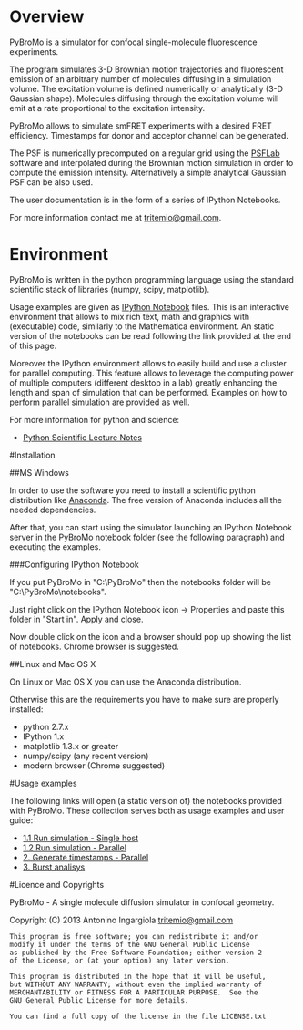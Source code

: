 Overview
=======

PyBroMo is a simulator for confocal single-molecule fluorescence experiments.

The program simulates 3-D Brownian motion trajectories and fluorescent
emission of an arbitrary number of molecules diffusing in a simulation volume. 
The excitation volume is defined numerically or analytically (3-D Gaussian 
shape). Molecules diffusing through the excitation volume will emit at a rate
proportional to the excitation intensity.

PyBroMo allows to simulate smFRET experiments with a desired FRET efficiency.
Timestamps for donor and acceptor channel can be generated.

The PSF is numerically precomputed on a regular grid using the 
[PSFLab](http://onemolecule.chem.uwm.edu/software) software and interpolated 
during the Brownian motion simulation in order to compute the emission 
intensity. Alternatively a simple analytical Gaussian PSF can be also used.

The user documentation is in the form of a series of IPython Notebooks.

For more information contact me at tritemio@gmail.com.

Environment
==========

PyBroMo is written in the python programming language using the standard 
scientific stack of libraries (numpy, scipy, matplotlib).

Usage examples are given as 
[IPython Notebook](http://ipython.org/notebook.html) files. This is an 
interactive environment that allows to mix rich text, math and graphics with 
(executable) code, similarly to the Mathematica environment. An static version
of the notebooks can be read following the link provided at the end of this
 page.

Moreover the IPython environment allows to easily build and use a cluster 
for parallel computing. This feature allows to leverage the computing power
of multiple computers (different desktop in a lab) greatly enhancing
the length and span of simulation that can be performed. Examples on how to
perform parallel simulation are provided as well.

For more information for python and science:

* [Python Scientific Lecture Notes](http://scipy-lectures.github.io/)


#Installation


##MS Windows

In order to use the software you need to install a scientific python
distribution like [Anaconda](https://store.continuum.io/cshop/anaconda/).
The free version of Anaconda includes all the needed dependencies.
 
After that, you can start using the simulator
launching an IPython Notebook server in the PyBroMo notebook folder
(see the following paragraph) and executing the examples.

###Configuring IPython Notebook

If you put PyBroMo in "C:\PyBroMo" then the notebooks folder will be 
"C:\PyBroMo\notebooks".

Just right click on the IPython Notebook icon -> Properties and paste 
this folder in "Start in". Apply and close.

Now double click on the icon and a browser should pop up showing the list
of notebooks. Chrome browser is suggested.

##Linux and Mac OS X

On Linux or Mac OS X you can use the Anaconda distribution.

Otherwise this are the requirements you have to make sure are properly 
installed:

 - python 2.7.x
 - IPython 1.x
 - matplotlib 1.3.x or greater
 - numpy/scipy (any recent version)
 - modern browser (Chrome suggested)
 
#Usage examples

The following links will open (a static version of) the notebooks provided
with PyBroMo. These collection serves both as usage examples and user guide:

* [1.1 Run simulation - Single host](http://nbviewer.ipython.org/urls/raw.github.com/tritemio/PyBroMo/master/notebooks/PyBroMo%2520-%25201.1%2520Run%2520simulation%2520-%2520Single%2520host.ipynb)
* [1.2 Run simulation - Parallel](http://nbviewer.ipython.org/urls/raw.github.com/tritemio/PyBroMo/master/notebooks/PyBroMo%2520-%25201.2%2520Run%2520simulation%2520-%2520Parallel.ipynb)
* [2. Generate timestamps - Parallel](http://nbviewer.ipython.org/urls/raw.github.com/tritemio/PyBroMo/master/notebooks/PyBroMo%2520-%25202.%2520Generate%2520timestamps%2520-%2520Parallel.ipynb)
* [3. Burst analisys](http://nbviewer.ipython.org/urls/raw.github.com/tritemio/PyBroMo/master/notebooks/PyBroMo%2520-%25203.%2520Burst%2520analisys.ipynb)


#Licence and Copyrights

PyBroMo - A single molecule diffusion simulator in confocal geometry.

Copyright (C) 2013  Antonino Ingargiola <tritemio@gmail.com>

    This program is free software; you can redistribute it and/or
    modify it under the terms of the GNU General Public License
    as published by the Free Software Foundation; either version 2
    of the License, or (at your option) any later version.

    This program is distributed in the hope that it will be useful,
    but WITHOUT ANY WARRANTY; without even the implied warranty of
    MERCHANTABILITY or FITNESS FOR A PARTICULAR PURPOSE.  See the
    GNU General Public License for more details.

    You can find a full copy of the license in the file LICENSE.txt

